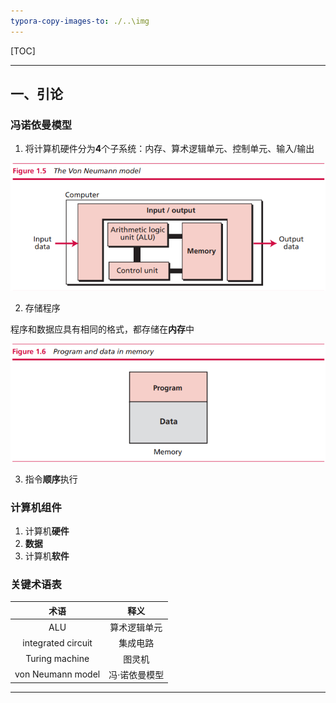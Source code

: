 ```yaml
---
typora-copy-images-to: ./..\img
---
```


[TOC]

------



## 一、引论

### 冯诺依曼模型

1. 将计算机硬件分为**4**个子系统：内存、算术逻辑单元、控制单元、输入/输出

![image-20240131104636861](../img/image-20240131104636861.png)

2. 存储程序

程序和数据应具有相同的格式，都存储在**内存**中

![image-20240131105115902](../img/image-20240131105115902.png)

3. 指令**顺序**执行



### 计算机组件

1. 计算机**硬件**
2. **数据**
3. 计算机**软件**



### 关键术语表

|        术语        |     释义      |
| :----------------: | :-----------: |
|        ALU         | 算术逻辑单元  |
| integrated circuit |   集成电路    |
|   Turing machine   |    图灵机     |
| von Neumann model  | 冯·诺依曼模型 |

------


